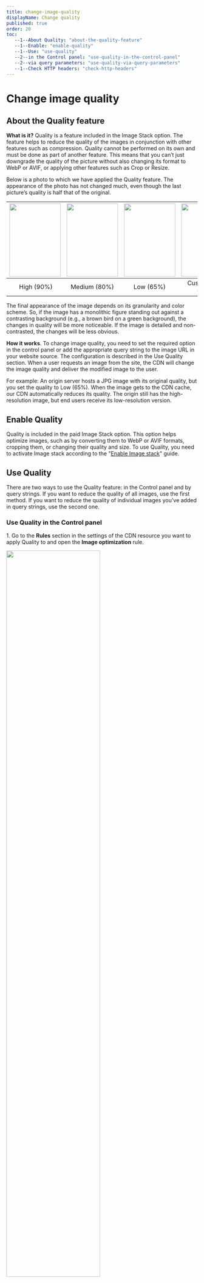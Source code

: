 ```yaml
---
title: change-image-quality
displayName: Change quality
published: true
order: 20
toc:
   --1--About Quality: "about-the-quality-feature"
   --1--Enable: "enable-quality"
   --1--Use: "use-quality"
   --2--in the Control panel: "use-quality-in-the-control-panel"
   --2--via query parameters: "use-quality-via-query-parameters"
   --1--Check HTTP headers: "check-http-headers"
---
```

# Change image quality
  
## About the Quality feature

**What is it?** Quality is a feature included in the Image Stack option. The feature helps to reduce the quality of the images in conjunction with other features such as compression. Quality cannot be performed on its own and must be done as part of another feature. This means that you can’t just downgrade the quality of the picture without also changing its format to WebP or AVIF, or applying other features such as Crop or Resize.

Below is a photo to which we have applied the Quality feature. The appearance of the photo has not changed much, even though the last picture’s quality is half that of the original.

<table>
		<thead>
			<tr>
				<th><img src="https://assets.gcore.pro/docs/cdn/cdn-resource-options/image-optimization-paid/image-stack-tools/change-image-quality/11030503003793.png" width="135" height="192"></th>
				<th><img src="https://assets.gcore.pro/docs/cdn/cdn-resource-options/image-optimization-paid/image-stack-tools/change-image-quality/11030503010449.png" width="135" height="192"></th>
				<th><img src="https://assets.gcore.pro/docs/cdn/cdn-resource-options/image-optimization-paid/image-stack-tools/change-image-quality/11030503150481.png" width="135" height="192"></th>
				<th><img src="https://assets.gcore.pro/docs/cdn/cdn-resource-options/image-optimization-paid/image-stack-tools/change-image-quality/11030503151121.png" width="135" height="192"></th>
			</tr>
		</thead>
		<tbody>
			<tr>
				<td style="text-align:center">&nbsp;High (90%)</td>
				<td style="text-align:center">Medium (80%)</td>
				<td style="text-align:center">Low (65%)</td>
				<td style="text-align:center">Custom value (50%)&nbsp;</td>
			</tr>
		</tbody>
	</table>

The final appearance of the image depends on its granularity and color scheme. So, if the image has a monolithic figure standing out against a contrasting background (e.g., a brown bird on a green background), the changes in quality will be more noticeable. If the image is detailed and non-contrasted, the changes will be less obvious.

**How it works**. To change image quality, you need to set the required option in the control panel or add the appropriate query string to the image URL in your website source. The configuration is described in the Use Quality section. When a user requests an image from the site, the CDN will change the image quality and deliver the modified image to the user.

For example: An origin server hosts a JPG image with its original quality, but you set the quality to Low (65%). When the image gets to the CDN cache, our CDN automatically reduces its quality. The origin still has the high-resolution image, but end users receive its low-resolution version.

## Enable Quality

Quality is included in the paid Image Stack option. This option helps optimize images, such as by converting them to WebP or AVIF formats, cropping them, or changing their quality and size. To use Quality, you need to activate Image stack according to the "<a href="https://gcore.com/docs/cdn/cdn-resource-options/image-optimization-paid/enable-image-stack" target="_blank">Enable Image stack</a>" guide.

## Use Quality

There are two ways to use the Quality feature: in the Control panel and by query strings. If you want to reduce the quality of all images, use the first method. If you want to reduce the quality of individual images you’ve added in query strings, use the second one.

### Use Quality in the Control panel

1\. Go to the **Rules** section in the settings of the CDN resource you want to apply Quality to and open the **Image optimization** rule.

<img src="https://assets.gcore.pro/docs/cdn/cdn-resource-options/image-optimization-paid/image-stack-tools/change-image-quality/11774830851473.png" alt="" width="70%">

2\. Select one of the built-in presets: High (95%), Medium (80%), Low (65%), or set a Custom Value. By default, after enabling the Image Stack option, the quality will be High (95%).

You can also toggle on **Enable lossless for PNG** to avoid quality reduction for images with the PNG extension. If this function is enabled, the quality configurations are applied only for JPG images.

**Note**: You cannot set the quality to more than 100%.

<img src="https://assets.gcore.pro/docs/cdn/cdn-resource-options/image-optimization-paid/image-stack-tools/change-image-quality/11030503278097.png" alt="" width="60%">

3. Click **Save changes** at the top right corner of the page.

The setup is complete. After that, images are delivered to end users at the quality you have set.

### Use Quality via query parameters

1\. Open the website source code.

2\. Find strings with the URLs of the images whose quality you want to change.

3\. Add the query strings to the URLs of the images as follows:

<code-block>
image.jpg?quality=<span style="color:#FF5913">value1</span>&tool2=<span style="color:#FF5913">value2</span>…
</code-block>

where:

- <span style="color:#FF5913">value1</span> is a number between 0 and 100
- <span style="color:#FF5913">tool2=value2</span> represents query parameters for any other Image Stack function such as <a href="https://gcore.com/docs/cdn/cdn-resource-options/image-optimization-paid/image-stack-tools/configure-image-compression-to-webp-and-avif" target="_blank">Compression</a>, <a href="https://gcore.com/docs/cdn/cdn-resource-options/image-optimization-paid/image-stack-tools/reduce-image-size" target="_blank">Resize</a>, or <a href="https://gcore.com/docs/cdn/cdn-resource-options/image-optimization-paid/image-stack-tools/crop-images" target="_blank">Crop</a>.

For example, to reduce the quality to 76%, convert it to AVIF format, and crop the area 200×200 px from the center, you should use the following query string:

```
image.jpg?quality=76&fmt=avif&crop=200,200
```

4\. Save the changes in the website source code. Images on the website will now be shown to the end user with the quality that you set.

Let’s see how the photo of Charly, our business analyst’s pet, will change when we set different quality values.

<table>
		<thead>
			<tr>
				<th>Before</th>
				<th>After</th>
			</tr>
		</thead>
		<tbody>
      <tr>
         <td>
            <p>Link: <em>img.jpg</em></p>
            <p>Size: 813 KB</p>
            <p>Quality: 100%</p><p>The original image before WebP compression:</p> 
            <img src="https://assets.gcore.pro/docs/cdn/cdn-resource-options/image-optimization-paid/image-stack-tools/change-image-quality/11030480618769.png" alt="" width="222" height="393">
         </td>
         <td>
            <p>Link: <em>img.jpg?quality=95&amp;fmt=webp</em></p>
            <p>Size: 97.4 KB</p>
            <p>Quality: 95%</p>
            <p>The image with the default quality:</p>
            <img src="https://assets.gcore.pro/docs/cdn/cdn-resource-options/image-optimization-paid/image-stack-tools/change-image-quality/11030480610193.png" alt="" width="216" height="382">
         </td>
		</tr>
		<tr>
         <td>
            <p>Link: <em>img.jpg?quality=50&fmt=avif</em></p>
            <p>Size: 97.4 KB</p>
            <p>Quality: 48%</p>
            <img src="https://assets.gcore.pro/docs/cdn/cdn-resource-options/image-optimization-paid/image-stack-tools/change-image-quality/11030480735249.png" alt="" width="216" height="382">
         </td>
         <td>
            <p>Link: <em>img.jpg?quality=10&crop=300,600</em></p>
            <p>Size: 18.5 KB</p>
            <p>Quality: 10%</p>
            <img src="https://assets.gcore.pro/docs/cdn/cdn-resource-options/image-optimization-paid/image-stack-tools/change-image-quality/11030480735505.png" alt="" width="216" height="382">
         </td>
		</tr>
	</tbody>
</table>

## Check HTTP headers

After converting, an image does not change its URL or extension. So you can use the HTTP header value of the image to check if the changes have been applied.

The X-Img-Operations header reflects all the conversions performed. If the value includes “convert”, the image quality has changed.

<img src="https://assets.gcore.pro/docs/cdn/cdn-resource-options/image-optimization-paid/image-stack-tools/change-image-quality/11030503623825.png" alt="" width="60%">

If the HTTP header contains no convert value and CDN returns the image with original quality, check the Img-Skip-Reason HTTP header. This will explain the reason why the operation could not be done. For example, “converted image bigger than origin value” appears when the value that you set is higher than the original one. You can also try to use Quality within other features.

<img src="https://assets.gcore.pro/docs/cdn/cdn-resource-options/image-optimization-paid/image-stack-tools/change-image-quality/11030503627153.png" alt="" width="60%">
